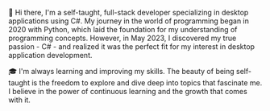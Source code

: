 👋 Hi there, I'm a self-taught, full-stack developer specializing in desktop applications using C#. My journey in the world of programming began in 2020 with Python, which laid the foundation for my understanding of programming concepts. However, in May 2023, I discovered my true passion - C# - and realized it was the perfect fit for my interest in desktop application development.

🎓 I'm always learning and improving my skills. The beauty of being self-taught is the freedom to explore and dive deep into topics that fascinate me. I believe in the power of continuous learning and the growth that comes with it.

<!---
TwwcTech/TwwcTech is a ✨ special ✨ repository because its `README.md` (this file) appears on your GitHub profile.
You can click the Preview link to take a look at your changes.
--->
